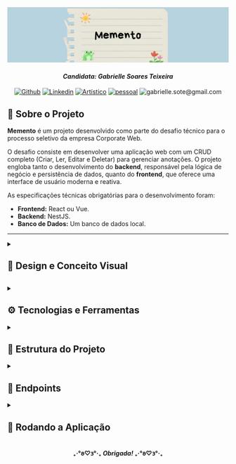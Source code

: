 <div align="center">
  <img src="https://github.com/gabriellesote/memento/blob/main/assets_readme/banner_memento.png" alt="Banner do projeto escrito 'memento'"/>
</div>
 <h4 align="center"> <em> Candidata: Gabrielle Soares Teixeira </em></h4>
<div align=center> 

[![Github](https://img.shields.io/badge/Github-pink?style=for-the-badge&logo=github&logoColor=black)](https://github.com/gabriellesote?tab=repositories)
[![Linkedin](https://img.shields.io/badge/Linkedin-0e76a8?style=for-the-badge&logo=linkedin)](https://www.linkedin.com/in/gabrielle-teixeira-a9624329a/)
[![Artístico](https://img.shields.io/badge/Artístico-833AB4?style=for-the-badge&logo=instagram)](https://www.instagram.com/ga_baralou/)
[![pessoal](https://img.shields.io/badge/pessoal-5B51D8?style=for-the-badge&logo=instagram)](https://www.instagram.com/gabi.sote/)
![gabrielle.sote@gmail.com](https://img.shields.io/badge/gabrielle.sote%40gmail.com-black?style=for-the-badge&logo=gmail&logoColor=red)
</div>


## 🎯 Sobre o Projeto

<p>
  <strong>Memento</strong> é um projeto desenvolvido como parte do desafio técnico para o processo seletivo da empresa Corporate Web.
</p>
<p>
  O desafio consiste em desenvolver uma aplicação web com um CRUD completo (Criar, Ler, Editar e Deletar) para gerenciar anotações. O projeto engloba tanto o desenvolvimento do <strong>backend</strong>, responsável pela lógica de negócio e persistência de dados, quanto do <strong>frontend</strong>, que oferece uma interface de usuário moderna e reativa.
</p>

As especificações técnicas obrigatórias para o desenvolvimento foram:
-   **Frontend:** React ou Vue.
-   **Backend:** NestJS.
-   **Banco de Dados:** Um banco de dados local.

---

<details>
  <summary>
    <h2> 🎨 Design e Conceito Visual <h2/>
  </summary>


#### A identidade visual do "projeto Memo" foi concebida para evocar a sensação tátil e pessoal de um caderno de anotações físico.

### 📖 A Inspiração: Um Caderno de Anotações

A ideia central do design foi simples: já que o projeto é um site de anotações, a interface deveria parecer um caderno. Buscamos uma estética que trouxesse a sensação familiar de um bloco de notas físico para o ambiente digital, tornando a tarefa de criar e gerenciar lembretes mais agradável.

### 🖍️ O Protótipo no Figma

Para materializar essa visão, foi desenvolvido um protótipo no Figma que serviu como nosso guia conceitual. Ele explorou uma estética mais lúdica e artesanal, com fontes que imitam a escrita à mão e componentes de interface com um aspecto de "desenhado".

<details>
<summary> <h3> 🖼️ Imagens </h3> </summary>

<div align=center>
  <img src="https://github.com/gabriellesote/memento/blob/main/assets_readme/tela%20inicial.png" alt="tela inicial" width=40%/>
  <img src="https://github.com/gabriellesote/memento/blob/main/assets_readme/abrir%20notas.png" alt="abrir notas" width=40%/>
  <img src="https://github.com/gabriellesote/memento/blob/main/assets_readme/editando.png" alt="editar notas" width=40%/>
</div>

  
</details>
 

### 📌 A Implementação Final

Durante o desenvolvimento, o design foi adaptado para priorizar a usabilidade, a performance e a agilidade na implementação. Embora a versão final do site tenha uma abordagem visual mais minimalista e não seja uma réplica exata do protótipo, ela busca manter o **espírito** do conceito original: um ambiente digital simples, intuitivo e funcional para suas anotações, preservando a essência de um espaço pessoal para ideias.



</details>


<details>
<summary> <h2>⚙️ Tecnologias e Ferramentas </h2>

</summary>


<div align="center">
  <a href="https://skillicons.dev">
    <img src="https://skillicons.dev/icons?i=vue,pinia,vite,ts,nestjs,sqlite,nodejs,npm,git,github,postman&perline=6" />
  </a>
</div>

### 📦 Backend

-   **Framework:** [NestJS](https://nestjs.com/)
-   **Linguagem:** [TypeScript](https://www.typescriptlang.org/)
-   **ORM:** [TypeORM](https://typeorm.io/)

### 🗃️ Banco de Dados

-   **SGBD:** [SQLite](https://www.sqlite.org/index.html) (Banco de dados local baseado em arquivo)

### 🎨 Frontend

-   **Framework:** [Vue.js 3](https://vuejs.org/) (utilizando a Composition API)
-   **Build Tool:** [Vite](https://vitejs.dev/)
-   **Gerenciador de Estado:** [Pinia](https://pinia.vuejs.org/)
-   **Cliente HTTP:** [Axios](https://axios-http.com/)

### 🛠️ Ferramentas e Metodologia

-   **Runtime:** [Node.js](https://nodejs.org/)
-   **Gerenciador de Pacotes:** [npm](https://www.npmjs.com/)
-   **Versionamento:** [Git](https://git-scm.com/) & [GitHub](https://github.com)
-   **Metodologia:** [Git Flow](https://www.atlassian.com/br/git/tutorials/comparing-workflows/gitflow-workflow)
-   **Testes de API:** [Postman](https://www.postman.com/)

</details>


<details>
  <summary>
    <h2> 📁 Estrutura do Projeto </h2>
  </summary>

 
### 📦 Backend (`/backend`)

```
memento/
├─ backend/
│  ├─ src/
│  │  ├─ config/
│  │  │  ├─ database.config.ts
│  │  ├─ notes/
│  │  │  ├─ dto/
│  │  │  │  ├─ create-note.dto.ts
│  │  │  │  ├─ update-note.dto.ts
│  │  │  ├─ entities/
│  │  │  │  ├─ note.entity.ts
│  │  │  ├─ notes.controller.ts
│  │  │  ├─ notes.module.ts
│  │  │  ├─ notes.service.ts
│  ├─ .env.example

```
### 🎨 Frontend (`/frontend`)


```
memento/
├─ frontend/
│  ├─ public/
│  ├─ src/
│  │  ├─ assets/
│  │  ├─ components/
│  │  │  ├─ Card.vue
│  │  │  ├─ NoteFormModal.vue
│  │  │  ├─ NotesGrid.vue
│  │  ├─ router/
│  │  │  ├─ index.ts
│  │  ├─ services/
│  │  │  ├─ api.ts
│  │  │  ├─ noteService.ts
│  │  ├─ stores/
│  │  │  ├─ noteStore.ts
│  │  ├─ types/
│  │  │  ├─ Notes.ts
│  │  ├─ views/
│  │  │  ├─ HomeView.vue
│  │  ├─ App.vue
│  │  ├─ main.ts
│  ├─ .env.example
│  ├─ index.html

```
  
</details>



 <details>
<summary> <h2> 📍 Endpoints</h2></summary>

### 🔗 URL Base: `http://localhost:3000`

### 📋 Resumo Rápido

| Método HTTP | Endpoint       | Descrição                                |
| :---------- | :------------- | :--------------------------------------- |
| `POST`      | `/notes`       | Cria uma nova anotação.                  |
| `GET`       | `/notes`       | Lista todas as anotações.                |
| `GET`       | `/notes/:id`   | Busca uma anotação específica por ID.    |
| `PATCH`       | `/notes/:id`   | Atualiza uma anotação existente por ID.|
| `DELETE`    | `/notes/:id`   | Deleta uma anotação por ID.              |


----

# 📖 Detalhes dos Endpoints

## 📥 `POST /notes`

Cria uma nova anotação.

####  📋 Body (Corpo da Requisição): `application/json`

|Campo|	Tipo|	Obrigatório|	Descrição|
|-----|-----|------------|-----------|
|title| string|Sim	|O título da anotação.|
|content	|string|	Sim|	O conteúdo da anotação.|



#### Exemplo de Requisição (JSON):

```JSON

{
  "title": "Minha Primeira Anotação",
  "content": "Este é o conteúdo da anotação criada via API."
}
```
### ⚡ Respostas:

#### 🟢 201 Created: Sucesso. Retorna a anotação recém-criada:

```JSON

{
  "id": "clxqz5k4p0000qjpf6zjd9f7a",
  "title": "Minha Primeira Anotação",
  "content": "Este é o conteúdo da anotação criada via API.",
  "createdAt": "2025-09-29T18:50:00.000Z"
}
```
#### 🔴 400 Bad Request: Erro de validação (ex: título em branco).

```JSON

{
  "statusCode": 400,
  "message": [
    "title should not be empty"
  ],
  "error": "Bad Request"
}
```
---
## 📤 `GET /notes`
Lista todas as anotações existentes.

### ⚡ Respostas:

### 🟢200 OK: Sucesso. Retorna um array com todas as anotações.

```JSON

[
  {
    "id": "clxqz5k4p0000qjpf6zjd9f7a",
    "title": "Minha Primeira Anotação",
    "content": "Este é o conteúdo da anotação criada via API.",
    "createdAt": "2025-09-29T18:50:00.000Z",
  },
  {
    "id": "clxqz7b9c0001qjpfh3a7b9z0",
    "title": "Outra Anotação",
    "content": "Conteúdo da segunda nota.",
    "createdAt": "2025-09-29T18:52:00.000Z",
  }
]
```
--- 

## 🔎 `GET /notes/:id`
Busca uma anotação específica pelo seu ID.

####  📋 Parâmetros de URL (Path Parameters):

|Parâmetro	|Tipo	|Descrição|
|-----------|-----|----------|
|id|	string	|O ID único da anotação.|


## ⚡ Respostas:

### 🟢 200 OK: Sucesso. Retorna o objeto da anotação encontrada.

```JSON

{
  "id": "clxqz5k4p0000qjpf6zjd9f7a",
  "title": "Minha Primeira Anotação",
  "content": "Este é o conteúdo da anotação criada via API.",
  "createdAt": "2025-09-29T18:50:00.000Z",
}
```

### 🔴 404 Not Found: A anotação com o ID fornecido não foi encontrada.

```JSON

{
  "statusCode": 404,
  "message": "Note with id clxqz5k4p0000qjpf6zjd9f7a not found",
  "error": "Not Found"
}
```
---

##  📝`PATCH /notes/:id`

Atualiza uma anotação existente. Permite a atualização parcial (apenas os campos enviados serão atualizados).

#### 📋 Parâmetros de URL (Path Parameters):

|Parâmetro	|Tipo	|Descrição|
|-----------|-----|---------|
|id	|string	|O ID único da anotação a ser atualizada.|


#### 📋 Body (Corpo da Requisição): application/json

|Campo|	Tipo	|Obrigatório|Descrição|
|-----|-------|-----------|----------|
|title	|string	|Não	|O novo título da anotação.|
|content	|string	|Não|	O novo conteúdo da anotação.|


### Exemplo de Requisição (JSON):

```JSON

{
  "title": "Meu Título Atualizado"
}
```
## ⚡ Respostas:

### 🟢  200 OK: Sucesso. Retorna a anotação com os dados atualizados.

```JSON

 {
  "id": "clxqz5k4p0000qjpf6zjd9f7a",
  "title": "Meu Título Atualizado",
  "content": "Este é o conteúdo da anotação criada via API.",
  "createdAt": "2025-09-29T18:50:00.000Z",
  "updatedAt": "2025-09-29T19:15:00.000Z"
}
```
### 🔴 404 Not Found: A anotação com o ID fornecido não foi encontrada.
---

## 🗑️ `DELETE /notes/:id`

Deleta uma anotação específica pelo seu ID.

📋 Parâmetros de URL (Path Parameters):

|Parâmetro|	Tipo	|Descrição|
|---------|-------|---------|
|id|	string	|O ID único da anotação a ser deletada.|


## ⚡ Respostas:

### 🟢 204 No Content: Sucesso. A anotação foi deletada. Nenhum corpo de resposta é retornado.

### 🔴 404 Not Found: A anotação com o ID fornecido não foi encontrada.

</details>







<details>
  <summary>
    <h2> 🚀 Rodando a Aplicação </h2>
  </summary>


Para rodar a aplicação completa (Backend e Frontend) localmente, siga os passos abaixo.

### ⚙️ Pré-requisitos

É necessário ter as seguintes ferramentas instaladas na sua máquina:

-   💻 **Node.js** (versão 18.x ou superior)
-   📦 **npm** (geralmente instalado junto com o Node.js)
-   🐙 **Git**

### 📌 Instalação

 **Clone o repositório:**

  ```bash
  git clone https://github.com/gabriellesote/memento.git
  cd memento
  ```
   

---

### 🔥 Rodando o Backend (API)

<p>
Abra um terminal na pasta do projeto.

Navegue até a pasta do backend:

</p>

```bash
cd backend
```

 
### ⚠️ Crie o arquivo de variáveis de ambiente (Passo Importante):
 
<p>

Crie uma cópia do arquivo .env.example e renomeie-a para .env.

Este passo é essencial! O arquivo .env é usado para configurar o nome do seu banco de dados e outras informações sensíveis. Sem ele, o backend não irá rodar apropriadamente.

Você pode usar o seguinte comando no seu terminal para fazer a cópia :
</p>

## No Linux ou macOS
```bash
cp .env.example .env
```


## No Windows

```bash
copy .env.example .env
```

<p>
Após criar o arquivo, você pode abri-lo e alterar o nome do banco de dados, se desejar.


</p>

### Instale as dependências:
```bash
npm install
```

### Inicie o servidor de desenvolvimento:

```bash
npm run start:dev
```

✅ O servidor da API estará rodando em http://localhost:3000. Deixe este terminal aberto.

---

### 🎨 Rodando o Frontend (Interface)

Abra um **novo terminal** na pasta do projeto.

 **Navegue até a pasta do frontend:**

  ```bash
    cd frontend
  ```

  **Instale as dependências:**

  ```bash
    npm install
  ```

  ### ⚠️ Crie o arquivo de variáveis de ambiente (Passo Importante):

  Crie um arquivo chamado `.env.local` na raiz da pasta `frontend/` e adicione a seguinte variável:

  ```
    VITE_API_URL=http://localhost:3000
  ```

  **Inicie o servidor de desenvolvimento:**

  ```bash
    npm run dev
  ```

    ✅ A aplicação estará disponível no seu navegador em `http://localhost:5173` (ou na porta indicada pelo Vite).

---

##   🚀 Aplicação em Funcionamento

Com os dois terminais rodando (um para o backend e um para o frontend), acesse `http://localhost:5173` no seu navegador para usar o **Memento**!
  
</details>

 
<div align=center>
  <h4>  ₊‧°𐐪♡𐑂°‧₊ <em>  Obrigada! </em> ₊‧°𐐪♡𐑂°‧₊</h4>
  

</div>



